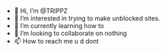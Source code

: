 - 👋 Hi, I’m @TRlPPZ
- 👀 I’m interested in trying to make unblocked sites.
- 🌱 I’m currently learning how to
- 💞️ I’m looking to collaborate on nothing
- 📫 How to reach me u d dont

<!---
TRlPPZ/TRlPPZ is a ✨ special ✨ repository because its `README.md` (this file) appears on your GitHub profile.
You can click the Preview link to take a look at your changes.
--->
